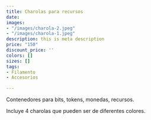 ```yaml
---
title: Charolas para recursos
date: 
images:
- "/images/charola-2.jpeg"
- "/images/charola-1.jpeg"
description: this is meta description
price: "150"
discount_price: ''
colors: []
sizes: []
tags:
- Filamento
- Accesorios

---
```

Contenedores para bits, tokens, monedas, recursos.

Incluye 4 charolas que pueden ser de diferentes colores.